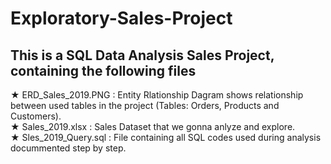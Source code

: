 # Exploratory-Sales-Project
## This is a SQL Data Analysis Sales Project, containing the following files
★ ERD_Sales_2019.PNG : Entity Rlationship Dagram shows relationship between used tables in the project (Tables: Orders, Products and Customers).<br>
★ Sales_2019.xlsx : Sales Dataset that we gonna anlyze and explore.<br>
★ Sles_2019_Query.sql : File containing all SQL codes used during analysis docummented step by step.<br>
